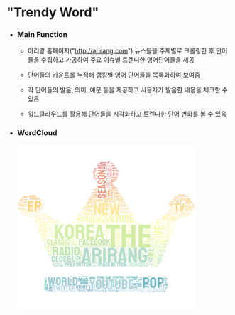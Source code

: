 "Trendy Word"
=========
- ### Main Function

  - 아리랑 홈페이지("http://arirang.com") 뉴스들을 주제별로 크롤링한 후 
    단어들을 수집하고 가공하여 주요 이슈별 트렌디한 영어단어들을 제공

  - 단어들의 카운트롤 누적해 랭킹별 영어 단어들을 목록화하여 보여줌
  
  - 각 단어들의 발음, 의미, 예문 등을 제공하고 사용자가 발음한 내용을 체크할 수 있음

  - 워드클라우드를 활용해 단어들을 시각화하고 트렌디한 단어 변화를 볼 수 있음
  
  
- ### WordCloud
     <img src="./src/stylecloud.png" width="400" height="370">
